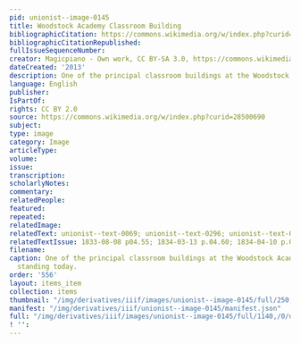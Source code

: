 ```yaml
---
pid: unionist--image-0145
title: Woodstock Academy Classroom Building
bibliographicCitation: https://commons.wikimedia.org/w/index.php?curid=28500690
bibliographicCitationRepublished: 
fullIssueSequenceNumber: 
creator: Magicpiano - Own work, CC BY-SA 3.0, https://commons.wikimedia.org/w/index.php?curid=28500690
dateCreated: '2013'
description: One of the principal classroom buildings at the Woodstock Academy
language: English
publisher: 
IsPartOf: 
rights: CC BY 2.0
source: https://commons.wikimedia.org/w/index.php?curid=28500690
subject: 
type: image
category: Image
articleType: 
volume: 
issue: 
transcription: 
scholarlyNotes: 
commentary: 
relatedPeople: 
featured: 
repeated: 
relatedImage: 
relatedText: unionist--text-0069; unionist--text-0296; unionist--text-0351
relatedTextIssue: 1833-08-08 p04.55; 1834-03-13 p.04.60; 1834-04-10 p.03.51
filename: 
caption: One of the principal classroom buildings at the Woodstock Academy, still
  standing today.
order: '556'
layout: items_item
collection: items
thumbnail: "/img/derivatives/iiif/images/unionist--image-0145/full/250,/0/default.jpg"
manifest: "/img/derivatives/iiif/unionist--image-0145/manifest.json"
full: "/img/derivatives/iiif/images/unionist--image-0145/full/1140,/0/default.jpg"
! '': 
---
```

